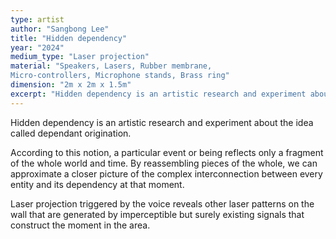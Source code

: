 ```yaml
---
type: artist
author: "Sangbong Lee"
title: "Hidden dependency"
year: "2024"
medium_type: "Laser projection"
material: "Speakers, Lasers, Rubber membrane,
Micro-controllers, Microphone stands, Brass ring"
dimension: "2m x 2m x 1.5m"
excerpt: "Hidden dependency is an artistic research and experiment about the idea called dependant origination.According to this notion, a particular event or being reflects only a fragment of the whole world and time. By reassembling pieces of the whole, we can approximate a closer picture of the complex interconnection between every entity and its dependency at that moment.Laser projection triggered by the voice reveals other laser patterns on the wall that are generated by imperceptible but surely existing signals that construct the moment in the area."
---
```

Hidden dependency is an artistic research and experiment about the idea called dependant origination.

According to this notion, a particular event or being reflects only a fragment of the whole world and time. By reassembling pieces of the whole, we can approximate a closer picture of the complex interconnection between every entity and its dependency at that moment.

Laser projection triggered by the voice reveals other laser patterns on the wall that are generated by imperceptible but surely existing signals that construct the moment in the area.
